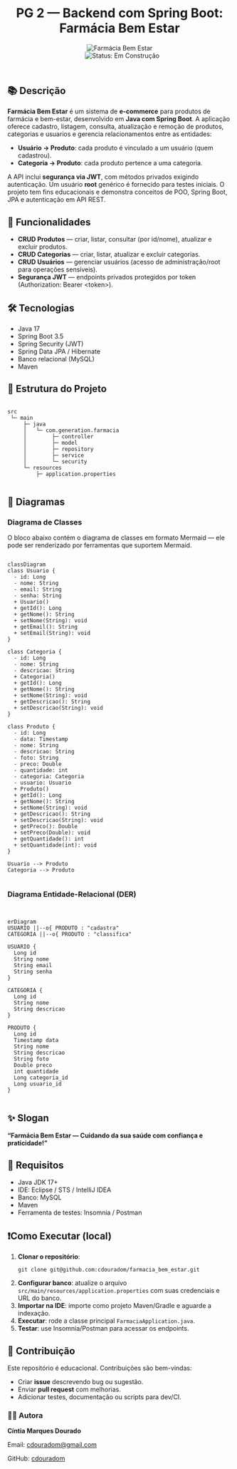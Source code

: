 
  <header class="center">
    <h1><strong>PG 2 — Backend com Spring Boot: Farmácia Bem Estar</strong></h1>
    <div class="center">
      <img src="https://i.imgur.com/w8tTOuT.png" alt="Farmácia Bem Estar" style="max-width:320px;">
    </div>
    <div class="badges center" aria-hidden="true">
      <img src="https://img.shields.io/github/languages/top/rafaelq80/aulas_java_t82?style=flat-square" alt="">
      <img src="https://img.shields.io/github/repo-size/rafaelq80/aulas_java_t82?style=flat-square" alt="">
      <img src="https://img.shields.io/github/last-commit/rafaelq80/aulas_java_t82?style=flat-square" alt="">
      <img src="https://img.shields.io/badge/status-Em%20Construção-yellow" alt="Status: Em Construção">
    </div>
  </header>

  <section>
    <h2><strong>📚 Descrição</strong></h2>
    <p>
      <strong>Farmácia Bem Estar</strong> é um sistema de <strong>e-commerce</strong> para produtos de farmácia e bem-estar, desenvolvido em <strong>Java com Spring Boot</strong>.
      A aplicação oferece cadastro, listagem, consulta, atualização e remoção de produtos, categorias e usuarios e gerencia relacionamentos entre as entidades:
    </p>
    <ul>
      <li><strong>Usuário → Produto</strong>: cada produto é vinculado a um usuário (quem cadastrou).</li>
      <li><strong>Categoria → Produto</strong>: cada produto pertence a uma categoria.</li>
    </ul>
    <p>
      A API inclui <strong>segurança via JWT</strong>, com métodos privados exigindo autenticação. Um usuário <strong>root</strong> genérico é fornecido para testes iniciais.
      O projeto tem fins educacionais e demonstra conceitos de POO, Spring Boot, JPA e autenticação em API REST.
    </p>
  </section>

  <section>
    <h2><strong>🚀 Funcionalidades</strong></h2>
    <ul>
      <li><strong>CRUD Produtos</strong> — criar, listar, consultar (por id/nome), atualizar e excluir produtos.</li>
      <li><strong>CRUD Categorias</strong> — criar, listar, atualizar e excluir categorias.</li>
      <li><strong>CRUD Usuários</strong> — gerenciar usuários (acesso de administração/root para operações sensíveis).</li>
      <li><strong>Segurança JWT</strong> — endpoints privados protegidos por token (Authorization: Bearer &lt;token&gt;).</li>
    </ul>
  </section>

  <section>
    <h2><strong>🛠️ Tecnologias</strong></h2>
    <ul>
      <li>Java 17</li>
      <li>Spring Boot 3.5</li>
      <li>Spring Security (JWT)</li>
      <li>Spring Data JPA / Hibernate</li>
      <li>Banco relacional (MySQL)</li>
      <li>Maven</li>
    </ul>
  </section>

  <section>
    <h2><strong>📂 Estrutura do Projeto</strong></h2>
    <pre><code>
src
 └─ main
     ├─ java
     │   └─ com.generation.farmacia
     │        ├─ controller
     │        ├─ model
     │        ├─ repository
     │        ├─ service
     │        └─ security
     └─ resources
         ├─ application.properties
    </code></pre>
  </section>

  <section>
    <h2><strong>📘 Diagramas</strong></h2>

<h3><strong>Diagrama de Classes</strong></h3>

<p>O bloco abaixo contém o diagrama de classes em formato Mermaid — ele pode ser renderizado por ferramentas que suportem Mermaid.</p>

<pre><code class="language-mermaid">
classDiagram
class Usuario {
  - id: Long
  - nome: String
  - email: String
  - senha: String
  + Usuario()
  + getId(): Long
  + getNome(): String
  + setNome(String): void
  + getEmail(): String
  + setEmail(String): void
}

class Categoria {
  - id: Long
  - nome: String
  - descricao: String
  + Categoria()
  + getId(): Long
  + getNome(): String
  + setNome(String): void
  + getDescricao(): String
  + setDescricao(String): void
}

class Produto {
  - id: Long
  - data: Timestamp
  - nome: String
  - descricao: String
  - foto: String
  - preco: Double
  - quantidade: int
  - categoria: Categoria
  - usuario: Usuario
  + Produto()
  + getId(): Long
  + getNome(): String
  + setNome(String): void
  + getDescricao(): String
  + setDescricao(String): void
  + getPreco(): Double
  + setPreco(Double): void
  + getQuantidade(): int
  + setQuantidade(int): void
}

Usuario --> Produto
Categoria --> Produto
    </code></pre>

<h3><strong>Diagrama Entidade-Relacional (DER)</strong></h3>

<pre><code class="language-mermaid">
  
erDiagram
USUARIO ||--o{ PRODUTO : "cadastra"
CATEGORIA ||--o{ PRODUTO : "classifica"

USUARIO {
  Long id
  String nome
  String email
  String senha
}

CATEGORIA {
  Long id
  String nome
  String descricao
}

PRODUTO {
  Long id
  Timestamp data
  String nome
  String descricao
  String foto
  Double preco
  int quantidade
  Long categoria_id
  Long usuario_id
}
    </code></pre>

</section>

  <section>
    <h2><strong>✨ Slogan</strong></h2>
    <p class="slogan"><strong>“Farmácia Bem Estar — Cuidando da sua saúde com confiança e praticidade!”</strong></p>
  </section>

  <section>
    <h2><strong>📌 Requisitos</strong></h2>
    <ul>
      <li>Java JDK 17+</li>
      <li>IDE: Eclipse / STS / IntelliJ IDEA</li>
      <li>Banco: MySQL</li>
      <li>Maven</li>
      <li>Ferramenta de testes: Insomnia / Postman</li>
    </ul>
  </section>

  <section>
    <h2><strong>❗Como Executar (local)</strong></h2>
    <ol>
      <li><strong>Clonar o repositório</strong>:
        <pre><code>git clone git@github.com:cdouradom/farmacia_bem_estar.git</code></pre>
      </li>
      <li><strong>Configurar banco</strong>: atualize o arquivo <code>src/main/resources/application.properties</code> com suas credenciais e URL do banco.</li>
      <li><strong>Importar na IDE</strong>: importe como projeto Maven/Gradle e aguarde a indexação.</li>
      <li><strong>Executar</strong>: rode a classe principal <code>FarmaciaApplication.java</code>.</li>
      <li><strong>Testar</strong>: use Insomnia/Postman para acessar os endpoints.</li>
    </ol>
  </section>

  <section>
    <h2><strong>💬  Contribuição</strong></h2>
    <p>
      Este repositório é educacional. Contribuições são bem-vindas:
    </p>
    <ul>
      <li>Criar <strong>issue</strong> descrevendo bug ou sugestão.</li>
      <li>Enviar <strong>pull request</strong> com melhorias.</li>
      <li>Adicionar testes, documentação ou scripts para dev/CI.</li>
    </ul>
  </section>

  <footer>
    <h3><strong> 👩‍💻 Autora</strong></h3>
    <p><strong>Cíntia Marques Dourado</strong></p>
    <p>Email: <a href="mailto:cdouradom@gmail.com">cdouradom@gmail.com</a></p>
    <p>GitHub: <a href="https://github.com/cdouradom" target="_blank" rel="noopener">cdouradom</a></p>
  </footer>

</body>
</html>
